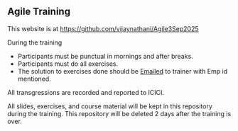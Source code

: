 ## Agile Training

This website is at <https://github.com/vijaynathani/Agile3Sep2025>

During the training
- Participants must be punctual in mornings and after breaks.
- Participants must do all exercises.
- The solution to exercises done should be [Emailed](mailto:vijay_nathani@yahoo.com) to trainer with Emp id mentioned.

All transgressions are recorded and reported to ICICI.

All slides, exercises, and course material will be kept in this repository during the training. 
This repository will be deleted 2 days after the training is over.
